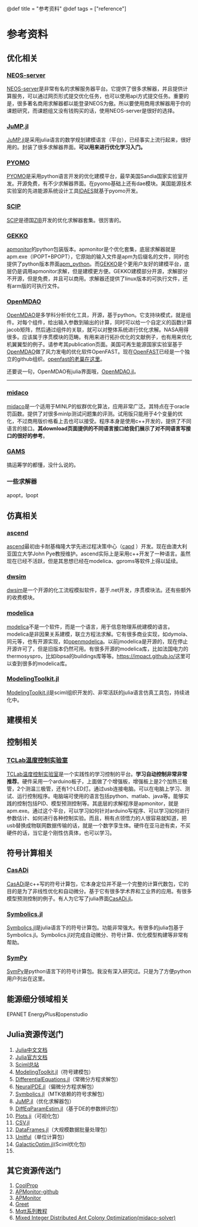 @def title = "参考资料"
@def tags = ["reference"]

# 参考资料

## 优化相关

### [NEOS-server](https://neos-server.org/neos/)
[NEOS-server](https://neos-server.org/neos/)是非常有名的求解服务器平台。它提供了很多求解器，并且提供计算服务，可以通过网页形式提交优化任务，也可以使用api方式提交任务。重要的是，很多著名商用求解器都以能登录NEOS为傲。所以要使用商用求解器用于你的课题研究，而课题组又没有钱购买的话，使用NEOS-server是很好的选择。

### [JuMP.jl](https://jump.dev/JuMP.jl/)
[JuMP.jl](https://jump.dev/JuMP.jl/)是采用julia语言的数学规划建模语言（平台），已经事实上流行起来，很好用的。封装了很多求解器界面。**可以用来进行优化学习入门。**

### [PYOMO](http://www.pyomo.org/)
[PYOMO](http://www.pyomo.org/)是采用python语言开发的优化建模平台，最早美国Sandia国家实验室开发。开源免费，有不少求解器界面。在pyomo基础上还有dae模块。美国能源技术实验室的先进能源系统设计工具[IDAES](https://idaes.org/)就基于pyomo开发。


### [SCIP](https://www.scipopt.org/)
[SCIP](https://www.scipopt.org/)是德国[ZIB](https://zib.de/)开发的优化求解器套集。很厉害的。

### [GEKKO](https://github.com/BYU-PRISM/GEKKO)

[apmonitor](http://apmonitor.com/)的python包装版本。apmonitor是个优化套集，底层求解器就是apm.exe（IPOPT+BPOPT），它原始的输入文件是apm为后缀名的文件，同时也提供了python版本界面[apm_python](https://github.com/APMonitor/apm_python)。而[GEKKO](https://github.com/BYU-PRISM/GEKKO)是个更用户友好的建模平台，底层仍是调用apmonitor求解，但是建模更方便。GEKKO建模部分开源，求解部分不开源，但是免费，并且可以商用。求解器还提供了linux版本的可执行文件，还有arm版的可执行文件。

### [OpenMDAO](https://openmdao.org/)
[OpenMDAO](https://openmdao.org/)是多学科分析优化工具，开源，基于python。它支持块模式，就是组件。对每个组件，给出输入参数到输出的计算，同时可以给一个自定义的函数计算jacob矩阵，然后通过组件的关联，就可以对整体系统进行优化求解。NASA用得很多。应该属于序贯模块的范畴。有用来进行拓扑优化的文献例子，也有用来优化机翼翼型的例子。请参考其publication页面。美国可再生能源国家实验室基于[OpenMDAO](https://openmdao.org/)做了风力发电的优化软件OpenFAST。现在[OpenFAST](https://github.com/OpenFAST/)已经是一个独立的github组织。[openfast的老巢在这里](https://github.com/OpenFAST/openfast)。

还要说一句，OpenMDAO有julia界面哦，[OpenMDAO.jl](https://github.com/byuflowlab/OpenMDAO.jl)。

----
### [midaco](http://www.midaco-solver.com/)

[midaco](http://www.midaco-solver.com/)是一个适用于MINLP的蚁群优化算法，应用非常广泛。其特点在于oracle罚函数。提供了对很多minlp测试问题集的评测。试用版只能用于4个变量的优化，不过商用版价格看上去也可以接受。程序本身是使用c++开发的，提供了不同语言的接口。**其download页面提供的不同语言接口给我们展示了对不同语言写接口的很好的参考**。

### [GAMS](https://www.gams.com/)
搞运筹学的都懂，没什么说的。

### 一些求解器
apopt，Ipopt

## 仿真相关

### [ascend](https://ascend4.org/)
[ascend](https://ascend4.org/)最初由卡耐基梅隆大学先进过程决策中心（[capd](http://capd.cheme.cmu.edu/) ）开发。现在由澳大利亚国立大学John Pye教授维护。ascend实际上是采用c++开发了一种语言。虽然现在已经不活跃，但是其思想已经在modelica、gproms等软件上得以延续。

### [dwsim](https://dwsim.org/)
[dwsim](https://dwsim.org/)是一个开源的化工流程模拟软件，基于.net开发，序贯模块法。还有些额外的收费模块。

### [modelica](https://modelica.org/)

[modelica](https://modelica.org/)不是一个软件，而是一个语言，用于信息物理系统建模的语言。modelica是非因果关系建模，联立方程法求解。它有很多商业实现，如dymola、同元等，也有开源实现，如[openmodelica](https://openmodelica.org/)。以前jmodelica是开源的，现在停止开源许可了，但是旧版本仍然可用。有很多开源的modelica库，比如法国电力的thermosyspro，比如ibpsa的buildings库等等。<https://impact.github.io/>这里可以查到很多的modelica库。

### [ModelingToolkit.jl](https://github.com/SciML/ModelingToolkit.jl)
[ModelingToolkit.jl](https://github.com/SciML/ModelingToolkit.jl)是sciml组织开发的、非常活跃的julia语言仿真工具包，持续进化中。

## 建模相关

## 控制相关

### [TCLab温度控制实验室](http://apmonitor.com/pdc/index.php/Main/ArduinoTemperatureControl)
[TCLab温度控制实验室](http://apmonitor.com/pdc/index.php/Main/ArduinoTemperatureControl)是一个实践性的学习控制的平台。**学习自动控制非常非常推荐**。硬件采用一个arduino板子，上面做了个增强板，增强板上是2个加热三极管，2个测温三极管，还有1个LED灯。通过usb连接电脑。可以在电脑上学习、测试、运行控制程序。电脑端可使用的语言包括python、matlab、java等。能够实践的控制包括PID、模型预测控制等。其底层的求解程序是apmonitor，就是apm.exe。通过这个平台，可以学习如何针对arduino写程序、可以学习如何进行参数估计、如何进行各种控制实验。而且，稍有点领悟力的人很容易就知道，把usb替换成物联网数据传输的话，就是一个数字孪生体。硬件在亚马逊有卖，不买硬件的话，当它是个刚性仿真体，也可以学习。

## 符号计算相关

### [CasADi](https://web.casadi.org/)
[CasADi](https://web.casadi.org/)是c++写的符号计算包，它本身定位并不是一个完整的计算代数包，它的目的是为了非线性优化和自动微分。基于它有很多学术界和工业界的应用。有很多模型预测控制的例子。有人为它写了julia界面[CasADi.jl](https://github.com/ichatzinikolaidis/CasADi.jl)。

### [Symbolics.jl](https://github.com/JuliaSymbolics/Symbolics.jl)
[Symbolics.jl](https://github.com/JuliaSymbolics/Symbolics.jl)是julia语言下的符号计算包。功能非常强大。有很多的julia包基于Symbolics.jl。Symbolics.jl对完成自动微分、符号计算、优化模型构建等非常有帮助。

### [SymPy](https://www.sympy.org/en/index.html)
[SymPy](https://www.sympy.org/en/index.html)是python语言下的符号计算包。我没有深入研究过。只是为了方便python用户列出在这里。

## 能源细分领域相关
EPANET
EnergyPlus和openstudio



## Julia资源传送门

1. [Julia中文文档](https://cn.julialang.org/)
2. [Julia官方文档](https://julialang.org/)
3. [Sciml总站](https://sciml.ai/)
4. [ModelingToolkit.jl](https://mtk.sciml.ai/stable/)（符号建模包）
5. [DifferentialEquations.jl](https://diffeq.sciml.ai/dev/)（常微分方程求解包）
6. [NeuralPDE.jl](https://neuralpde.sciml.ai/stable/)（偏微分方程求解包）
7. [Symbolics.jl](https://symbolics.juliasymbolics.org/dev/)（MTK依赖的符号求解包）
8. [JuMP.jl](https://jump.dev/JuMP.jl/stable/)（优化求解器包）
9. [DiffEqParamEstim.jl](https://diffeqparamestim.sciml.ai/dev/)（基于DE的参数辨识包）
10. [Plots.ji](https://docs.juliaplots.org/dev/)（可视化包）
11. [CSV.jl](https://csv.juliadata.org/stable/)
12. [DataFrames.jl](https://dataframes.juliadata.org/stable/)（大规模数据批量处理包）
13. [Unitful](https://painterqubits.github.io/Unitful.jl/stable/)（单位计算包）
14. [GalacticOptim.jl](https://galacticoptim.sciml.ai/dev/)(Sciml优化包)
15. 

## 其它资源传送门

1. [CoolProp](http://www.coolprop.org/index.html)
2. [APMonitor-github](https://github.com/APMonitor/)
3. [APMonitor](http://apmonitor.com/)
4. [Greet](https://greet.es.anl.gov/)
5. [Mqtt系列教程](https://www.hangge.com/blog/cache/detail_2347.html)
6. [Mixed Integer Distributed Ant Colony Optimization(midaco-solver)](http://www.midaco-solver.com/)


<!-- 
AnyMOD.jl


arduino


Catalyst.jl
CellMLToolkit.jl
CoupledODETools.jl
cvxopt
cyres
dymos
EnergyBasedModels.jl
EnergyModels.jl

EnergySystemModeling.jl

FOQUS
GasModels.jl
GasNetworkOptimization

GlobalEnergyGIS

indico-slac
InfrastructureModels.jl
InfrastructureSystems.jl

JuliaFEM.jl
JuliaFMI
jupyter-CAF-kernel
MINLPinstances
MINLPLib.jl
modelica-json
ModelingToolkit.jl
mystic
nlpy
Numberjack

pagmo2
Plasmo.jl
PlasmoCompute.jl
PowerGraphics.jl
PowerModels.jl
PowerSimulations.jl
PowerSystems.jl
PowerSystemsTestData
PSA.jl
pyipopt
pykrylov
REoptLite
SBML2Julia
SBMLToolkit.jl
SIIPExamples.jl
Sims.jl
SmoWeb
soep
SolarResourceModelsandTools
spine-project.org
WaterModels.jl
WaterSystems.jl
WNTR
-->
